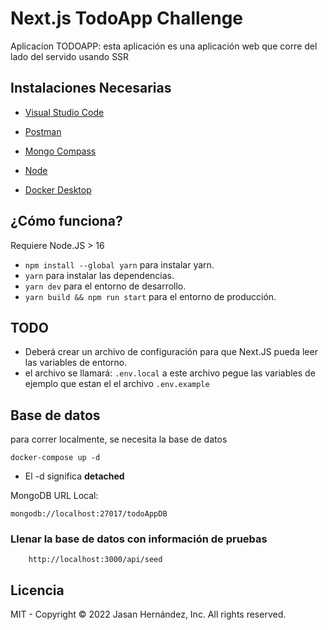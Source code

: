 # Next.js TodoApp Challenge

Aplicacion TODOAPP: esta aplicación es una aplicación web que corre del lado del servido usando SSR

## Instalaciones Necesarias

* [Visual Studio Code](https://code.visualstudio.com/)

* [Postman](https://www.postman.com/downloads/)

* [Mongo Compass](https://www.mongodb.com/try/download/compass)

* [Node](https://nodejs.org/es/)

* [Docker Desktop](https://www.docker.com/get-started)


## ¿Cómo funciona?

Requiere Node.JS > 16

- `npm install --global yarn` para instalar yarn.
- `yarn` para instalar las dependencias.
- `yarn dev` para el entorno de desarrollo.
- `yarn build && npm run start` para el entorno de producción.

## TODO

- Deberá crear un archivo de configuración para que Next.JS pueda leer las variables de entorno.
- el archivo se llamará: ``.env.local`` a este archivo pegue las variables de ejemplo que estan el el archivo ``.env.example``


## Base de datos

para correr localmente, se necesita la base de datos

```
docker-compose up -d
```

* El -d significa __detached__

MongoDB URL Local:
```
mongodb://localhost:27017/todoAppDB
```

### Llenar la base de datos con información de pruebas

```
    http://localhost:3000/api/seed
```

## Licencia

MIT - Copyright © 2022 Jasan Hernández, Inc. All rights reserved.
